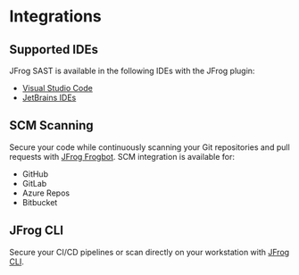 # Integrations

## Supported IDEs

JFrog SAST is available in the following IDEs with the JFrog plugin:

* [Visual Studio Code](../../ide/visual-studio-code/)
* [JetBrains IDEs](../../ide/jetbrains-ides/)

## SCM Scanning

Secure your code while continuously scanning your Git repositories and pull requests with [JFrog Frogbot](../../frogbot/). SCM integration is available for:

* GitHub
* GitLab
* Azure Repos
* Bitbucket

## JFrog CLI

Secure your CI/CD pipelines or scan directly on your workstation with [JFrog CLI](../../jfrog-cli/cli-for-jfrog-security/).
